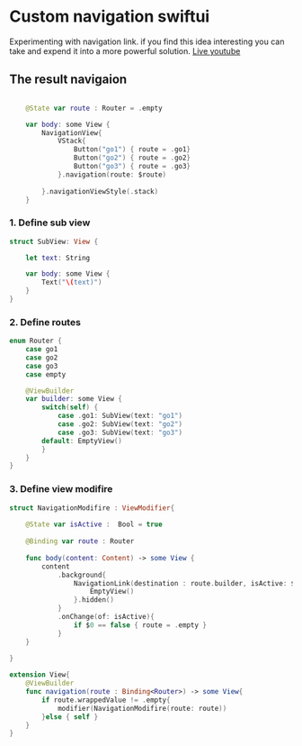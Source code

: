 # Custom navigation swiftui


Experimenting with navigation link. if you find this idea interesting you can take and expend it into a more powerful solution.
[Live youtube](https://youtu.be/_wbJqWjqCO0)

## The result navigaion
```swift

    @State var route : Router = .empty

    var body: some View {
        NavigationView{
            VStack{
                Button("go1") { route = .go1}
                Button("go2") { route = .go2}
                Button("go3") { route = .go3}
            }.navigation(route: $route)
            
        }.navigationViewStyle(.stack)
    }
```

### 1. Define sub view
```swift
struct SubView: View {

    let text: String

    var body: some View {
        Text("\(text)")
    }
}
```

### 2. Define routes
```swift
enum Router {
    case go1
    case go2
    case go3
    case empty

    @ViewBuilder
    var builder: some View {
        switch(self) {
            case .go1: SubView(text: "go1")
            case .go2: SubView(text: "go2")
            case .go3: SubView(text: "go3")
        default: EmptyView()
        }
    }
}
```
### 3. Define view modifire
```swift
struct NavigationModifire : ViewModifier{
    
    @State var isActive :  Bool = true
    
    @Binding var route : Router
    
    func body(content: Content) -> some View {
        content
            .background{
                NavigationLink(destination : route.builder, isActive: $isActive ){
                    EmptyView()
                }.hidden()
            }
            .onChange(of: isActive){
                if $0 == false { route = .empty }
            }
    }
    
}

extension View{
    @ViewBuilder
    func navigation(route : Binding<Router>) -> some View{
        if route.wrappedValue != .empty{
            modifier(NavigationModifire(route: route))
        }else { self }
    }
}
```


